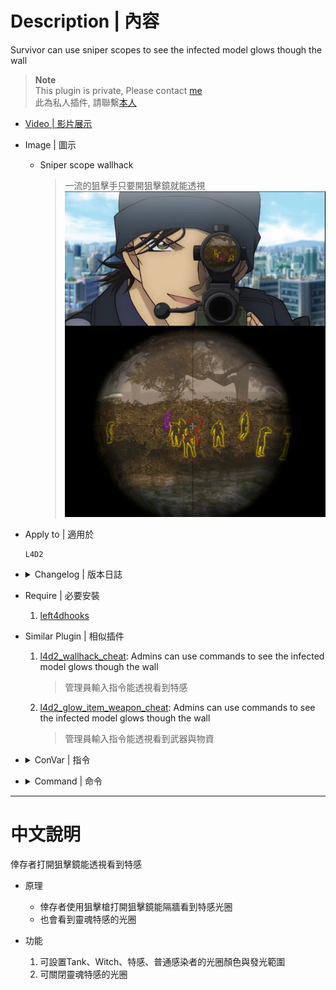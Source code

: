 # Description | 內容
Survivor can use sniper scopes to see the infected model glows though the wall

> __Note__ <br/>
This plugin is private, Please contact [me](https://github.com/fbef0102/Game-Private_Plugin#私人插件列表-private-plugins-list)<br/>
此為私人插件, 請聯繫[本人](https://github.com/fbef0102/Game-Private_Plugin#私人插件列表-private-plugins-list)

* [Video | 影片展示](https://youtu.be/JPnXmb5SiYY)

* Image | 圖示
	* Sniper scope wallhack
		> 一流的狙擊手只要開狙擊鏡就能透視
		<br/>![l4d2_scope_wallhack_1](image/l4d2_scope_wallhack_1.jpg)

* Apply to | 適用於
	```
	L4D2
	```

* <details><summary>Changelog | 版本日誌</summary>

	* v1.1 (2023-5-17)
		* Optimize code and improve performance

	* v1.0
		* Initial Release
</details>

* Require | 必要安裝
	1. [left4dhooks](https://forums.alliedmods.net/showthread.php?t=321696)

* Similar Plugin | 相似插件
	1. [l4d2_wallhack_cheat](/Plugin_插件/Nothing_Impossible_無理改造版/l4d2_wallhack_cheat): Admins can use commands to see the infected model glows though the wall
		> 管理員輸入指令能透視看到特感
	2. [l4d2_glow_item_weapon_cheat](/Plugin_插件/Nothing_Impossible_無理改造版/l4d2_glow_item_weapon_cheat): Admins can use commands to see the infected model glows though the wall
		> 管理員輸入指令能透視看到武器與物資

* <details><summary>ConVar | 指令</summary>

	* cfg/sourcemod/l4d2_scope_wallhack.cfg
		```php
		// Alive SI glow color, Three values between 0-255 separated by spaces. RGB Color255 - Red Green Blue.
		l4d2_scope_wallhack_alive_color "255 0 0"

		// If 1, enable Alive SI glow.
		l4d2_scope_wallhack_alive_enable "1"

		// If 1, add a flashing effect on Alive SI glow.
		l4d2_scope_wallhack_alive_flashing "1"

		// Alive SI glow range, 0=No limit
		l4d2_scope_wallhack_alive_glow_range "2000"

		// Common Infected glow color, Three values between 0-255 separated by spaces. RGB Color255 - Red Green Blue.
		l4d2_scope_wallhack_common_color "255 155 0"

		// If 1, enable Common Infected glow.
		l4d2_scope_wallhack_common_enable "1"

		// If 1, add a flashing effect on Common Infected glow.
		l4d2_scope_wallhack_common_flashing "1"

		// Common Infected glow range, 0=No limit
		l4d2_scope_wallhack_common_glow_range "2000"

		// Ghost SI glow color, Three values between 0-255 separated by spaces. RGB Color255 - Red Green Blue.
		l4d2_scope_wallhack_ghost_color "0 0 255"

		// If 1, enable Ghost SI glow.
		l4d2_scope_wallhack_ghost_enable "1"

		// If 1, add a flashing effect on Ghost SI glow.
		l4d2_scope_wallhack_ghost_flashing "1"

		// Ghost SI glow range, 0=No limit
		l4d2_scope_wallhack_ghost_glow_range "2000"

		// Which weapon have wallhack scope? 1=Hunting Rifle, 2=Sniper Military, 4=Sniper AWP, 8=Sniper Scout, 16=SG552. 31=All. Add numbers together. (0=Off)
		l4d2_scope_wallhack_types "15"

		// Witch glow color, Three values between 0-255 separated by spaces. RGB Color255 - Red Green Blue.
		l4d2_scope_wallhack_witch_color "155 0 255"

		// If 1, enable Witch glow.
		l4d2_scope_wallhack_witch_enable "1"

		// If 1, add a flashing effect on Witch glow.
		l4d2_scope_wallhack_witch_flashing "1"

		// Witch glow range, 0=No limit
		l4d2_scope_wallhack_witch_glow_range "2000"
		```
</details>

* <details><summary>Command | 命令</summary>
	
	None
</details>

- - - -
# 中文說明
倖存者打開狙擊鏡能透視看到特感

* 原理
	* 倖存者使用狙擊槍打開狙擊鏡能隔牆看到特感光圈
	* 也會看到靈魂特感的光圈

* 功能
	1. 可設置Tank、Witch、特感、普通感染者的光圈顏色與發光範圍
	2. 可關閉靈魂特感的光圈
